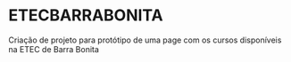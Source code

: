 # ETECBARRABONITA
 Criação de projeto para protótipo de uma page com os cursos disponíveis na ETEC de Barra Bonita
